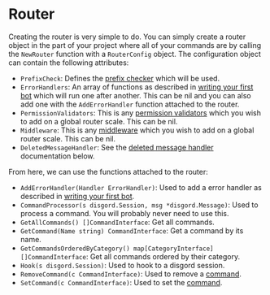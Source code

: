 # Router
Creating the router is very simple to do. You can simply create a router object in the part of your project where all of your commands are by calling the `NewRouter` function with a `RouterConfig` object. The configuration object can contain the following attributes:

- `PrefixCheck`: Defines the [prefix checker](/prefix-checkers) which will be used.
- `ErrorHandlers`: An array of functions as described in [writing your first bot](/writing-your-first-bot) which will run one after another. This can be nil and you can also add one with the `AddErrorHandler` function attached to the router.
- `PermissionValidators`: This is any [permission validators](/permission-validators) which you wish to add on a global router scale. This can be nil.
- `Middleware`: This is any [middleware](/middleware) which you wish to add on a global router scale. This can be nil.
- `DeletedMessageHandler`: See the [deleted message handler](/handling-deleted-messages) documentation below.

From here, we can use the functions attached to the router:

- `AddErrorHandler(Handler ErrorHandler)`: Used to add a error handler as described in [writing your first bot](/writing-your-first-bot).
- `CommandProcessor(s disgord.Session, msg *disgord.Message)`: Used to process a command. You will probably never need to use this.
- `GetAllCommands() []CommandInterface`: Get all commands.
- `GetCommand(Name string) CommandInterface`: Get a command by its name.
- `GetCommandsOrderedByCategory() map[CategoryInterface][]CommandInterface`: Get all commands ordered by their category.
- `Hook(s disgord.Session)`: Used to hook to a disgord session.
- `RemoveCommand(c CommandInterface)`: Used to remove a [command](/command).
- `SetCommand(c CommandInterface)`: Used to set the [command](/command).

